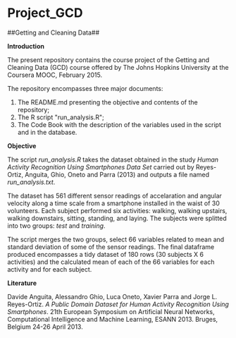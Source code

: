 # Project_GCD

##Getting and Cleaning Data##

**Introduction**

The present repository contains the course project of the Getting and Cleaning Data (GCD) course offered by The Johns Hopkins University at the Coursera MOOC, February 2015.

The repository encompasses three major documents:

1. The README.md presenting the objective and contents of the repository;
2. The R script "run_analysis.R";
3. The Code Book with the description of the variables used in the script and in the database.

**Objective**

The script *run_analysis.R* takes the dataset obtained in the study *Human Activity Recognition Using Smartphones Data Set* carried out by Reyes-Ortiz, Anguita, Ghio, Oneto and Parra (2013) and outputs a file named *run_analysis.txt*.

The dataset has 561 different sensor readings of accelaration and angular velocity along a time scale from a smartphone installed in the waist of 30 volunteers. Each subject performed six activities: walking, walking upstairs, walking downstairs, sitting, standing, and laying. The subjects were splitted into two groups: *test* and *training*.

The script merges the two groups, select 66 variables related to mean and standard deviation of some of the sensor readings. The final dataframe produced encompasses a tidy dataset of 180 rows (30 subjects X 6 activities) and the calculated mean of each of the 66 variables for each activity and for each subject.

**Literature**

Davide Anguita, Alessandro Ghio, Luca Oneto, Xavier Parra and Jorge L. Reyes-Ortiz. *A Public Domain Dataset for Human Activity Recognition Using Smartphones*. 21th European Symposium on Artificial Neural Networks, Computational Intelligence and Machine Learning, ESANN 2013. Bruges, Belgium 24-26 April 2013.
